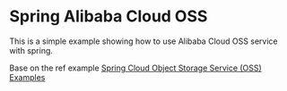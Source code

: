 # Spring Alibaba Cloud OSS

This is a simple example showing how to use Alibaba Cloud OSS service with spring.

Base on the ref example [Spring Cloud Object Storage Service (OSS) Examples](https://github.com/spring-cloud-incubator/spring-cloud-alibaba)
